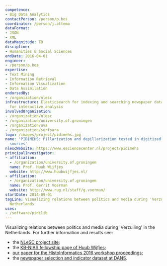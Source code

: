 ```yaml
---
competence:
- Big Data Analytics
contactPerson: /person/p.bos
coordinator: /person/j.attema
dataFormat:
- JSON
- XML
dataMagnitude: TB
discipline:
- Humanities & Social Sciences
endDate: 2016-04-01
engineer:
- /person/p.bos
expertise:
- Text Mining
- Information Retrieval
- Information Visualization
- Data Assimilation
endorsedBy:
- /organization/nlesc
infrastructure: Elasticsearch for indexing and searching newspaper data, iPython notebook
  for interactive analysis
involvedOrganization:
- /organization/nlesc
- /organization/university.of.groningen
- /organization/uva
- /organization/surfsara
logo: /images/project/pidimehs.jpg
name: 'PIDIMEHS: Pillarization and depillarization tested in digitized media historical
  sources'
nlescWebsite: https://www.esciencecenter.nl/project/pidimehs
principalInvestigator:
- affiliation:
  - /organization/university.of.groningen
  name: Prof. Huub Wijfjes
  website: http://www.huubwijfjes.nl/
- affiliation:
  - /organization/university.of.groningen
  name: Prof. Gerrit Voerman
  website: http://www.rug.nl/staff/g.voerman/
startDate: 2014-09-01
tagLine: Visualizing relations between politics and media during 'Verzuiling' in the
  Netherlands
uses:
- /software/pidilib
---
```

Visualizing relations between politics and media during 'Verzuiling' in the Netherlands. For further information and results see:

- the [NLeSC project site](https://www.esciencecenter.nl/project/pidimehs);
- the [KB-NIAS fellowship page of Huub Wijfjes](https://www.kb.nl/organisatie/kb-fellowship/huub-wijfjes);
- [our paper for the HistoInformatics 2016 workshop proceedings](http://ceur-ws.org/Vol-1632/paper_8.pdf);
- the [newspaper selection and indicator dataset at DANS](http://dx.doi.org/10.17026/dans-xzj-vhgd).
